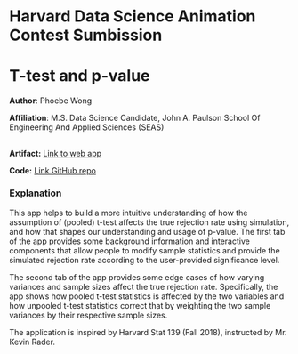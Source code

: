 # Harvard Data Science Animation Contest Sumbission

# T-test and p-value

**Author**: Phoebe Wong

**Affiliation**: M.S. Data Science Candidate, John A. Paulson School Of Engineering And Applied Sciences (SEAS)
##

**Artifact:**
[Link to web app](https://phoebe.shinyapps.io/t-test-and-p-value/)

**Code:**
[Link GitHub repo](https://github.com/phoebewong/Harvard-DS-animation-contest)

### Explanation

This app helps to build a more intuitive understanding of how the assumption of (pooled) t-test affects the true rejection rate using simulation, and how that shapes our understanding and usage of p-value. The first tab of the app provides some background information and interactive components that allow people to modify sample statistics and provide the simulated rejection rate according to the user-provided significance level.

The second tab of the app provides some edge cases of how varying variances and sample sizes affect the true rejection rate. Specifically, the app shows how pooled t-test statistics is affected by the two variables and how unpooled t-test statistics correct that by weighting the two sample variances by their respective sample sizes.

The application is inspired by Harvard Stat 139 (Fall 2018), instructed by Mr. Kevin Rader.
